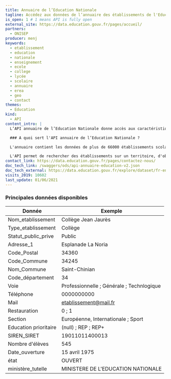 ```yaml
---
title: Annuaire de l’Education Nationale
tagline: Accédez aux données de l’annuaire des établissements de l'Education Nationale
is_open: 1 # 1 means API is fully open
external_site: https://data.education.gouv.fr/pages/accueil/
partners:
  - ONISEP
producer: menj
keywords:
  - etablissement
  - education
  - nationale
  - enseignement
  - ecole
  - college
  - lycée
  - scolaire
  - annuaire
  - erea
  - geo
  - contact
themes:
  - Education
kind:
  - API
content_intro: |
  L’API annuaire de l’Education Nationale donne accès aux caractéristiques et aux informations de contact des établissements de l'Éducation nationale.

  ### A quoi sert l'API annuaire de l’Education Nationale ?

  L'annuaire contient les données de plus de 66000 établissements scolaires, qu'ils soient publics ou privés : écoles, collèges, lycées, établissements régionaux d'enseignement adapté (EREA), services administratifs, ou bien d'information et orientation.

  L'API permet de rechercher des établissements sur un territoire, d'obtenir une sélection par type d'établissement, et d'accéder à leurs coordonnées de contact.
contact_link: https://data.education.gouv.fr/pages/contactez-nous/
doc_tech_link: /swaggers/ods/api-annuaire-education-v2.json
doc_tech_external: https://data.education.gouv.fr/explore/dataset/fr-en-annuaire-education/api
visits_2019: 10602
last_update: 01/06/2021
---
```


### Principales données disponibles

| Donnée                | Exemple                                   |
| --------------------- | ----------------------------------------- |
| Nom_etablissement     | Collège Jean Jaurès                       |
| Type_etablissement    | Collège                                   |
| Statut_public_prive   | Public                                    |
| Adresse_1             | Esplanade La Noria                        |
| Code_Postal           | 34360                                     |
| Code_Commune          | 34245                                     |
| Nom_Commune           | Saint-Chinian                             |
| Code_département      | 34                                        |
| Voie                  | Professionnelle ; Générale ; Technlogique |
| Téléphone             | 0000000000                                |
| Mail                  | etablissement@mail.fr                     |
| Restauration          | 0 ; 1                                     |
| Section               | Européenne, Internationale ; Sport        |
| Education prioritaire | (null) ; REP ; REP+                       |
| SIREN_SIRET           | 19011011400013                            |
| Nombre d'élèves       | 545                                       |
| Date_ouverture        | 15 avril 1975                             |
| état                  | OUVERT                                    |
| ministère_tutelle     | MINISTERE DE L'EDUCATION NATIONALE        |
